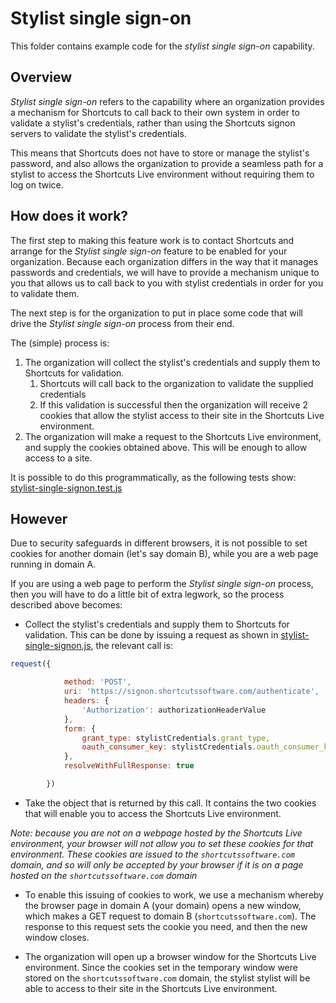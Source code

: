 # Stylist single sign-on

This folder contains example code for the _stylist single sign-on_ 
capability.

## Overview

_Stylist single sign-on_ refers to the capability where an organization
provides a mechanism for Shortcuts to call back to their own system in
order to validate a stylist's credentials, rather than using the Shortcuts
signon servers to validate the stylist's credentials.

This means that Shortcuts does not have to store or manage the stylist's 
password, and also allows the organization to provide a seamless path
for a stylist to access the Shortcuts Live environment without requiring
them to log on twice.

## How does it work?

The first step to making this feature work is to contact Shortcuts and 
arrange for the _Stylist single sign-on_ feature to be enabled for your
organization. Because each organization differs in the way that it manages
passwords and credentials, we will have to provide a mechanism unique to
you that allows us to call back to you with stylist credentials in order
for you to validate them.

The next step is for the organization to put in place some code that will
drive the _Stylist single sign-on_ process from their end. 

The (simple) process is:

1. The organization will collect the stylist's credentials and supply them
to Shortcuts for validation.
    1. Shortcuts will call back to the organization to validate
    the supplied credentials  
    1. If this validation is successful then the organization will 
    receive 2 cookies that allow the stylist access to their 
    site in the Shortcuts Live environment.
1. The organization will make a request to the Shortcuts Live environment,
and supply the cookies obtained above. This will be enough to allow access
to a site.

It is possible to do this programmatically, as the following tests show: 
[stylist-single-signon.test.js](./js/test/stylist-single-signon.test.js)

## However

Due to security safeguards in different browsers, it is not possible to
set cookies for another domain (let's say domain B), while you are a web
page running in domain A.

If you are using a web page to perform the _Stylist single sign-on_ 
process, then you will have to do a little bit of extra legwork, so the
process described above becomes:

- Collect the stylist's credentials and supply them to Shortcuts for 
validation. This can be done by issuing a request as shown in 
[stylist-single-signon.js](./js/src/stylist-single-signon.js), the 
relevant call is:
~~~ javascript
request({

            method: 'POST',
            uri: 'https://signon.shortcutssoftware.com/authenticate',
            headers: {
                'Authorization': authorizationHeaderValue
            },
            form: {
                grant_type: stylistCredentials.grant_type,
                oauth_consumer_key: stylistCredentials.oauth_consumer_key
            },
            resolveWithFullResponse: true

        })
~~~

- Take the object that is returned by this call. It contains the two
cookies that will enable you to access the Shortcuts Live environment.

*Note: because you are not on a webpage hosted by the Shortcuts Live 
environment, your browser will not allow you to set these cookies for
that environment. These cookies are issued to the `shortcutssoftware.com`
domain, and so will only be accepted by your browser if it is on a page
hosted on the `shortcutssoftware.com` domain*

- To enable this issuing of cookies to work, we use a mechanism whereby
the browser page in domain A (your domain) opens a new window, which
makes a GET request to domain B (`shortcutssoftware.com`). The response
to this request sets the cookie you need, and then the new window closes.

- The organization will open up a browser window for the Shortcuts Live 
environment. Since the cookies set in the temporary window were stored
on the `shortcutssoftware.com` domain, the stylist stylist will be able
to access to their site in the Shortcuts Live environment.

